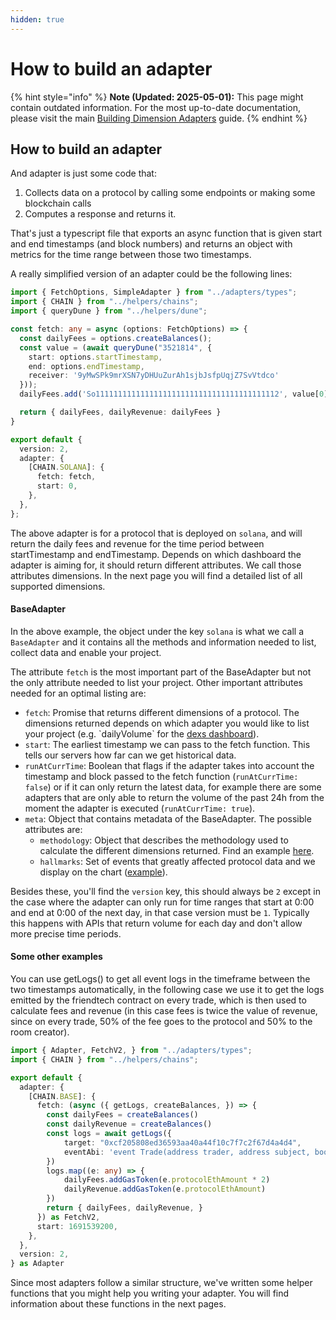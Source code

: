 ```yaml
---
hidden: true
---
```


# How to build an adapter

{% hint style="info" %}
**Note (Updated: 2025-05-01):** This page might contain outdated information. For the most up-to-date documentation, please visit the main [Building Dimension Adapters](./) guide.
{% endhint %}

## How to build an adapter

And adapter is just some code that:

1. Collects data on a protocol by calling some endpoints or making some blockchain calls
2. Computes a response and returns it.

That's just a typescript file that exports an async function that is given start and end timestamps (and block numbers) and returns an object with metrics for the time range between those two timestamps.

A really simplified version of an adapter could be the following lines:

```typescript
import { FetchOptions, SimpleAdapter } from "../adapters/types";
import { CHAIN } from "../helpers/chains";
import { queryDune } from "../helpers/dune";

const fetch: any = async (options: FetchOptions) => {
  const dailyFees = options.createBalances();
  const value = (await queryDune("3521814", {
    start: options.startTimestamp,
    end: options.endTimestamp,
    receiver: '9yMwSPk9mrXSN7yDHUuZurAh1sjbJsfpUqjZ7SvVtdco'
  }));
  dailyFees.add('So11111111111111111111111111111111111111112', value[0].fee_token_amount);

  return { dailyFees, dailyRevenue: dailyFees }
}

export default {
  version: 2,
  adapter: {
    [CHAIN.SOLANA]: {
      fetch: fetch,
      start: 0,
    },
  },
};
```

The above adapter is for a protocol that is deployed on `solana`, and will return the daily fees and revenue for the time period between startTimestamp and endTimestamp. Depends on which dashboard the adapter is aiming for, it should return different attributes. We call those attributes dimensions. In the next page you will find a detailed list of all supported dimensions.

#### BaseAdapter

In the above example, the object under the key `solana` is what we call a `BaseAdapter` and it contains all the methods and information needed to list, collect data and enable your project.

The attribute `fetch` is the most important part of the BaseAdapter but not the only attribute needed to list your project. Other important attributes needed for an optimal listing are:

* `fetch`: Promise that returns different dimensions of a protocol. The dimensions returned depends on which adapter you would like to list your project (e.g. \`dailyVolume\` for the [dexs dashboard](https://defillama.com/dexs)).
* `start`: The earliest timestamp we can pass to the fetch function. This tells our servers how far can we get historical data.
* `runAtCurrTime`: Boolean that flags if the adapter takes into account the timestamp and block passed to the fetch function (`runAtCurrTime: false`) or if it can only return the latest data, for example there are some adapters that are only able to return the volume of the past 24h from the moment the adapter is executed (`runAtCurrTime: true`).
* `meta`: Object that contains metadata of the BaseAdapter. The possible attributes are:
  * `methodology`: Object that describes the methodology used to calculate the different dimensions returned. Find an example [here](https://github.com/DefiLlama/dimension-adapters/blob/c03a108f546707ab75ef727d33cef053348757dd/protocols/pancakeswap/index.ts#L43).
  * `hallmarks`: Set of events that greatly affected protocol data and we display on the chart ([example](https://defillama.com/protocol/uniswap)).

Besides these, you'll find the `version` key, this should always be `2` except in the case where the adapter can only run for time ranges that start at 0:00 and end at 0:00 of the next day, in that case version must be `1`. Typically this happens with APIs that return volume for each day and don't allow more precise time periods.

#### Some other examples

You can use getLogs() to get all event logs in the timeframe between the two timestamps automatically, in the following case we use it to get the logs emitted by the friendtech contract on every trade, which is then used to calculate fees and revenue (in this case fees is twice the value of revenue, since on every trade, 50% of the fee goes to the protocol and 50% to the room creator).

```typescript
import { Adapter, FetchV2, } from "../adapters/types";
import { CHAIN } from "../helpers/chains";

export default {
  adapter: {
    [CHAIN.BASE]: {
      fetch: (async ({ getLogs, createBalances, }) => {
        const dailyFees = createBalances()
        const dailyRevenue = createBalances()
        const logs = await getLogs({
            target: "0xcf205808ed36593aa40a44f10c7f7c2f67d4a4d4",
            eventAbi: 'event Trade(address trader, address subject, bool isBuy, uint256 shareAmount, uint256 ethAmount, uint256 protocolEthAmount, uint256 subjectEthAmount, uint256 supply)'
        })
        logs.map((e: any) => {
            dailyFees.addGasToken(e.protocolEthAmount * 2)
            dailyRevenue.addGasToken(e.protocolEthAmount)
        })
        return { dailyFees, dailyRevenue, }
      }) as FetchV2,
      start: 1691539200,
    },
  },
  version: 2,
} as Adapter
```

Since most adapters follow a similar structure, we've written some helper functions that you might help you writing your adapter. You will find information about these functions in the next pages.
